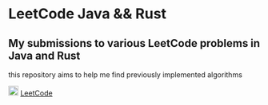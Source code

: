 # LeetCode Java && Rust
## My submissions to various LeetCode problems in Java and Rust

this repository aims to help me find previously implemented algorithms

 <img src="https://zupimages.net/up/21/08/l0ho.png" width="20" height="20">  [LeetCode](https://leetcode.com/dirdr/)   
